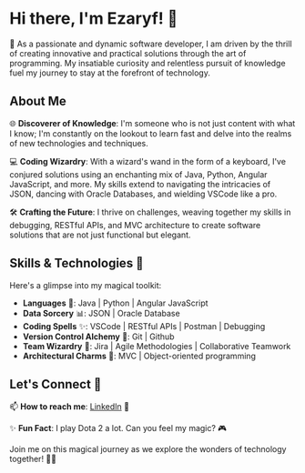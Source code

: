 # Hi there, I'm Ezaryf! 👋

🚀 As a passionate and dynamic software developer, I am driven by the thrill of creating innovative and practical solutions through the art of programming. My insatiable curiosity and relentless pursuit of knowledge fuel my journey to stay at the forefront of technology.

## About Me

🌐 **Discoverer of Knowledge**: I'm someone who is not just content with what I know; I'm constantly on the lookout to learn fast and delve into the realms of new technologies and techniques.

💻 **Coding Wizardry**: With a wizard's wand in the form of a keyboard, I've conjured solutions using an enchanting mix of Java, Python, Angular JavaScript, and more. My skills extend to navigating the intricacies of JSON, dancing with Oracle Databases, and wielding VSCode like a pro.

🛠️ **Crafting the Future**: I thrive on challenges, weaving together my skills in debugging, RESTful APIs, and MVC architecture to create software solutions that are not just functional but elegant.

## Skills & Technologies 🚀

Here's a glimpse into my magical toolkit:

- **Languages** 💬: Java | Python | Angular JavaScript
- **Data Sorcery** 📊: JSON | Oracle Database
- **Coding Spells** ✨: VSCode | RESTful APIs | Postman | Debugging
- **Version Control Alchemy** 🧙: Git | Github
- **Team Wizardry** 🤝: Jira | Agile Methodologies | Collaborative Teamwork
- **Architectural Charms** 🏰: MVC | Object-oriented programming

## Let's Connect 🌟

📫 **How to reach me**: [LinkedIn](https://www.linkedin.com/in/ezaryf/) 🚀

✨ **Fun Fact**: I play Dota 2 a lot. Can you feel my magic? 🎮

Join me on this magical journey as we explore the wonders of technology together! 🚀✨

<!--
**Ezaryf/Ezaryf** is a ✨ _special_ ✨ repository because its `README.md` (this file) appears on your GitHub profile.

Here are some ideas to get you started:

- 🔭 I’m currently working on ...
- 🌱 I’m currently learning ...
- 👯 I’m looking to collaborate on ...
- 🤔 I’m looking for help with ...
- 💬 Ask me about ...
- 📫 How to reach me: ...
- 😄 Pronouns: ...
- ⚡ Fun fact: ...
-->
